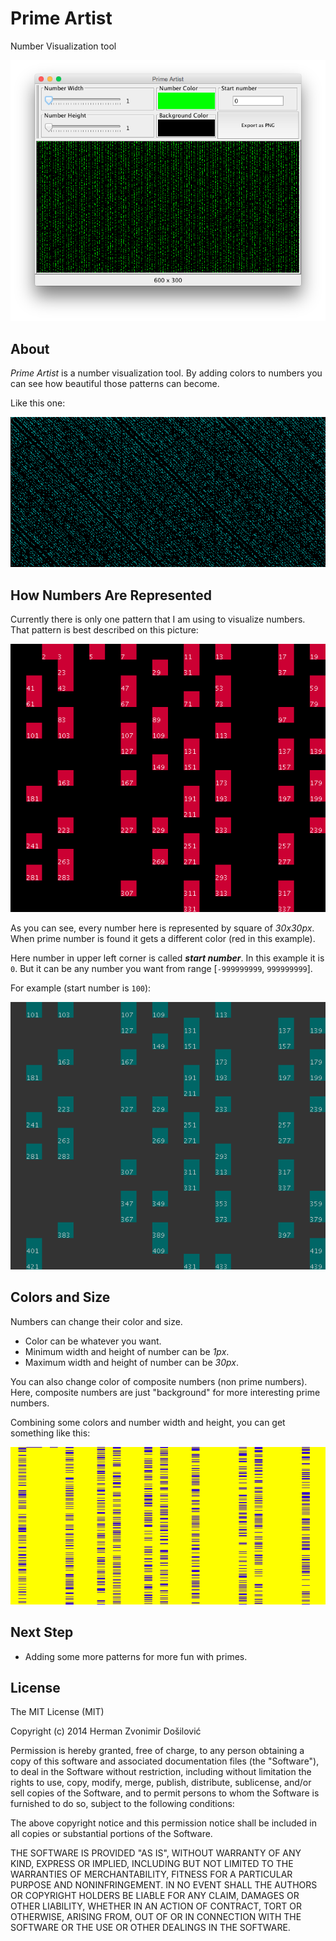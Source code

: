 Prime Artist
============

Number Visualization tool

![screenshot.png](https://github.com/hermanzdosilovic/prime-artist/blob/master/pictures/screenshot.png)

About
-----
*Prime Artist* is a number visualization tool. By adding colors to numbers you can see how beautiful those patterns can become.

Like this one:

![example1.png](https://github.com/hermanzdosilovic/prime-artist/blob/master/pictures/example1.png)


How Numbers Are Represented
---------------------------
Currently there is only one pattern that I am using to visualize numbers. That pattern is best described on this picture:

![example3.png](https://github.com/hermanzdosilovic/prime-artist/blob/master/pictures/example3.png)

As you can see, every number here is represented by square of *30x30px*. When prime number is found it gets a different color (red in this example).

Here number in upper left corner is called __*start number*__. In this example it is `0`. But it can be any number you want from range [`-999999999`, `999999999`].

For example (start number is `100`):

![example4.png](https://github.com/hermanzdosilovic/prime-artist/blob/master/pictures/example4.png)

Colors and Size
---------------
Numbers can change their color and size.

* Color can be whatever you want.
* Minimum width and height of number can be *1px*.
* Maximum width and height of number can be *30px*.

You can also change color of composite numbers (non prime numbers). Here, composite numbers are just "background" for more interesting prime numbers.

Combining some colors and number width and height, you can get something like this:

![example2.png](https://github.com/hermanzdosilovic/prime-artist/blob/master/pictures/example2.png)

Next Step
---------
* Adding some more patterns for more fun with primes.

License
-------
The MIT License (MIT)

Copyright (c) 2014 Herman Zvonimir Došilović

Permission is hereby granted, free of charge, to any person obtaining a copy
of this software and associated documentation files (the "Software"), to deal
in the Software without restriction, including without limitation the rights
to use, copy, modify, merge, publish, distribute, sublicense, and/or sell
copies of the Software, and to permit persons to whom the Software is
furnished to do so, subject to the following conditions:

The above copyright notice and this permission notice shall be included in all
copies or substantial portions of the Software.

THE SOFTWARE IS PROVIDED "AS IS", WITHOUT WARRANTY OF ANY KIND, EXPRESS OR
IMPLIED, INCLUDING BUT NOT LIMITED TO THE WARRANTIES OF MERCHANTABILITY,
FITNESS FOR A PARTICULAR PURPOSE AND NONINFRINGEMENT. IN NO EVENT SHALL THE
AUTHORS OR COPYRIGHT HOLDERS BE LIABLE FOR ANY CLAIM, DAMAGES OR OTHER
LIABILITY, WHETHER IN AN ACTION OF CONTRACT, TORT OR OTHERWISE, ARISING FROM,
OUT OF OR IN CONNECTION WITH THE SOFTWARE OR THE USE OR OTHER DEALINGS IN THE
SOFTWARE.
